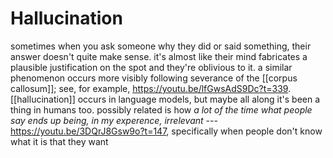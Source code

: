 # Hallucination

sometimes when you ask someone why they did or said something, their answer doesn't quite make sense. it's almost like their mind fabricates a plausible justification on the spot and they're oblivious to it. a similar phenomenon occurs more visibly following severance of the [[corpus callosum]]; see, for example, <https://youtu.be/lfGwsAdS9Dc?t=339>. [[hallucination]] occurs in language models, but maybe all along it's been a thing in humans too. possibly related is how _a lot of the time what people say ends up being, in my experence, irrelevant_ --- <https://youtu.be/3DQrJ8Gsw9o?t=147>, specifically when people don't know what it is that they want

